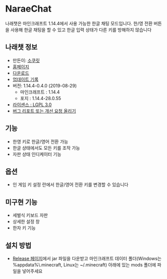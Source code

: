 # NaraeChat
나래챗은 마인크래프트 1.14.4에서 사용 가능한 한글 채팅 모드입니다. 한/영 전환 버튼을 사용해 한글 채팅을 할 수 있고 한글 입력 상태가 다른 키를 방해하지 않습니다

## 나래챗 정보
* 만든이: [소쿠릿](https://twitter.com/sokcuri)
* [홈페이지](https://github.com/sokcuri/NaraeChat)
* [다운로드](https://github.com/sokcuri/NaraeChat/releases)
* [업데이트 기록](CHANGELOG.md)
* 버전: 1.14.4-0.4.0 (2019-08-29)
  * 마인크래프트 : 1.14.4
  * 포지 : 1.14.4-28.0.55
* [라이센스 : LGPL 3.0](LICENSE.txt)
* [버그 리포트 또는 개선 요청 올리기](https://github.com/sokcuri/NaraeChat/issues/new)

## 기능
* 한영 키로 한글/영어 전환 가능
* 한글 상태에서도 모든 키를 조작 가능
* 자판 상태 인디케이터 기능

## 옵션
* 인 게임 키 설정 란에서 한글/영어 전환 키를 변경할 수 있습니다

## 미구현 기능
* 세벌식 키보드 자판
* 상세한 설정 창
* 한자 키 기능

## 설치 방법
* [Release 페이지](https://github.com/sokcuri/NaraeChat/releases)에서 jar 파일을 다운받고 마인크래프트 데이터 폴더(Windows는 %appdata%\\.minecraft, Linux는 ~/.minecraft) 아래에 있는 mods 폴더에 파일을 넣어주세요
